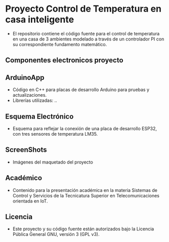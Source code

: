 # Proyecto Control de Temperatura en casa inteligente #

* El repositorio contiene el código fuente para el control de temperatura en una casa de 3 ambientes modelado a través de un controlador PI con su correspondiente fundamento matemático.

## Componentes electronicos proyecto ##

## ArduinoApp ##
* Código en C++ para placas de desarrollo Arduino para pruebas y actualizaciones.
* Librerías utilizadas: ..

## Esquema Electrónico ##
* Esquema para reflejar la conexión de una placa de desarrollo ESP32, con tres sensores de temperatura LM35.

## ScreenShots ##
* Imágenes del maquetado del proyecto

## Académico ##
* Contenido para la presentación académica en la materia Sistemas de Control y Servicios de la Tecnicatura Superior en Telecomunicaciones orientada en IoT.

## Licencia ##
* Este proyecto y su código fuente están autorizados bajo la Licencia Pública General GNU, versión 3 (GPL v3).

